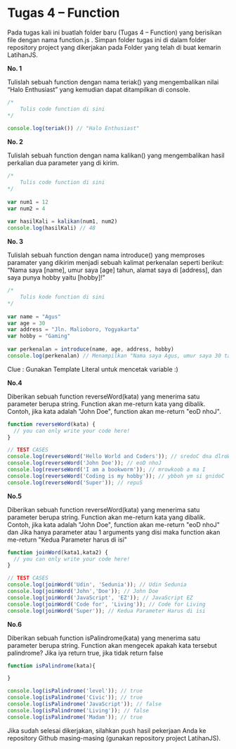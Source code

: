 # __Tugas 4 – Function__

Pada tugas kali ini buatlah folder baru (Tugas 4 – Function) yang berisikan file dengan nama function.js . Simpan folder tugas ini di dalam folder repository project yang dikerjakan pada Folder yang telah di buat kemarin LatihanJS.

**No. 1** 

Tulislah sebuah function dengan nama teriak() yang mengembalikan nilai “Halo Enthusiast” yang kemudian dapat ditampilkan di console.

```js
/*
    Tulis code function di sini
*/
 
console.log(teriak()) // "Halo Enthusiast" 

```
**No. 2**

Tulislah sebuah function dengan nama kalikan() yang mengembalikan hasil perkalian dua parameter yang di kirim.

```js
/*
    Tulis code function di sini
*/
 
var num1 = 12
var num2 = 4
 
var hasilKali = kalikan(num1, num2)
console.log(hasilKali) // 48
```


**No. 3** 

Tulislah sebuah function dengan nama introduce() yang memproses paramater yang dikirim menjadi sebuah kalimat perkenalan seperti berikut: “Nama saya [name], umur saya [age] tahun, alamat saya di [address], dan saya punya hobby yaitu [hobby]!”

```js
/* 
    Tulis kode function di sini
*/
 
var name = "Agus"
var age = 30
var address = "Jln. Malioboro, Yogyakarta"
var hobby = "Gaming"
 
var perkenalan = introduce(name, age, address, hobby)
console.log(perkenalan) // Menampilkan "Nama saya Agus, umur saya 30 tahun, alamat saya di Jln. Malioboro, Yogyakarta, dan saya punya hobby yaitu Gaming!" 
```
Clue : Gunakan Template Literal untuk mencetak variable :)


**No.4**

Diberikan sebuah function reverseWord(kata) yang menerima satu parameter berupa string. Function akan me-return kata yang dibalik. Contoh, jika kata adalah "John Doe", function akan me-return "eoD nhoJ".

```js
function reverseWord(kata) {
  // you can only write your code here!
}

// TEST CASES
console.log(reverseWord('Hello World and Coders')); // sredoC dna dlroW olleH
console.log(reverseWord('John Doe')); // eoD nhoJ
console.log(reverseWord('I am a bookworm')); // mrowkoob a ma I
console.log(reverseWord('Coding is my hobby')); // ybboh ym si gnidoC
console.log(reverseWord('Super')); // repuS
```

**No.5**

Diberikan sebuah function reverseWord(kata) yang menerima satu parameter berupa string. Function akan me-return kata yang dibalik. Contoh, jika kata adalah "John Doe", function akan me-return "eoD nhoJ" dan
Jika hanya parameter atau 1 arguments yang disi maka function akan me-return "Kedua Parameter harus di isi"

```js
function joinWord(kata1,kata2) {
  // you can only write your code here!
}

// TEST CASES
console.log(joinWord('Udin', 'Sedunia')); // Udin Sedunia
console.log(joinWord('John','Doe')); // John Doe
console.log(joinWord('JavaScript', 'EZ')); // JavaScript EZ
console.log(joinWord('Code for', 'Living')); // Code for Living
console.log(joinWord('Super')); // Kedua Parameter Harus di isi
```

**No.6**

Diberikan sebuah function isPalindrome(kata) yang menerima satu parameter berupa string. Function akan mengecek apakah kata tersebut palindrome? Jika iya return true, jika tidak return false

```js
function isPalindrome(kata){

}

console.log(isPalindrome('level')); // true
console.log(isPalindrome('Civic')); // true
console.log(isPalindrome('JavaScript')); // false
console.log(isPalindrome('Living')); // false
console.log(isPalindrome('Madam')); // true
```

Jika sudah selesai dikerjakan, silahkan push hasil pekerjaan Anda ke repository Github masing-masing (gunakan repository project LatihanJS).
